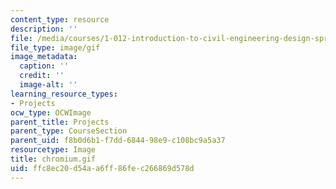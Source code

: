 ```yaml
---
content_type: resource
description: ''
file: /media/courses/1-012-introduction-to-civil-engineering-design-spring-2002/ffc8ec20d54aa6ff86fec266869d578d_chromium.gif
file_type: image/gif
image_metadata:
  caption: ''
  credit: ''
  image-alt: ''
learning_resource_types:
- Projects
ocw_type: OCWImage
parent_title: Projects
parent_type: CourseSection
parent_uid: f8b0d6b1-f7dd-6844-98e9-c108bc9a5a37
resourcetype: Image
title: chromium.gif
uid: ffc8ec20-d54a-a6ff-86fe-c266869d578d
---
```

